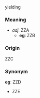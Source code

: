yielding
### Meaning
+ _adj_: ZZA
    + __eg__: ZZB

### Origin

ZZC

### Synonym

__eg__: ZZD

+ ZZE


